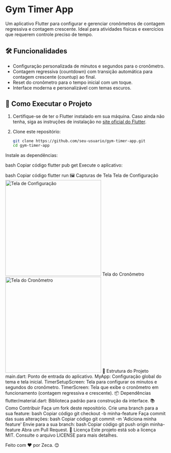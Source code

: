 # Gym Timer App

Um aplicativo Flutter para configurar e gerenciar cronômetros de contagem regressiva e contagem crescente. Ideal para atividades físicas e exercícios que requerem controle preciso de tempo.

## 🛠️ Funcionalidades

- Configuração personalizada de minutos e segundos para o cronômetro.
- Contagem regressiva (countdown) com transição automática para contagem crescente (countup) ao final.
- Reset do cronômetro para o tempo inicial com um toque.
- Interface moderna e personalizável com temas escuros.

## 🚀 Como Executar o Projeto

1. Certifique-se de ter o Flutter instalado em sua máquina. Caso ainda não tenha, siga as instruções de instalação no [site oficial do Flutter](https://flutter.dev/docs/get-started/install).

2. Clone este repositório:
   ```bash
   git clone https://github.com/seu-usuario/gym-timer-app.git
   cd gym-timer-app

Instale as dependências:

bash
Copiar código
flutter pub get
Execute o aplicativo:

bash
Copiar código
flutter run
🖼️ Capturas de Tela
Tela de Configuração
<img src="https://photos.google.com/photo/AF1QipN1TKhlYXHAbiLZO31Q6vYTANIPdG5Qmo6ZHZ8z" alt="Tela de Configuração" width="300">
Tela do Cronômetro
<img src="https://photos.google.com/photo/AF1QipPY2voYXBVdyG20nsO4EGgKeLUKbN3h7svq8Mo7" alt="Tela do Cronômetro" width="300">
📂 Estrutura do Projeto
main.dart: Ponto de entrada do aplicativo.
MyApp: Configuração global do tema e tela inicial.
TimerSetupScreen: Tela para configurar os minutos e segundos do cronômetro.
TimerScreen: Tela que exibe o cronômetro em funcionamento (contagem regressiva e crescente).
📦 Dependências
flutter/material.dart: Biblioteca padrão para construção da interface.
📚 Como Contribuir
Faça um fork deste repositório.
Crie uma branch para a sua feature:
bash
Copiar código
git checkout -b minha-feature
Faça commit das suas alterações:
bash
Copiar código
git commit -m 'Adiciona minha feature'
Envie para a sua branch:
bash
Copiar código
git push origin minha-feature
Abra um Pull Request.
📝 Licença
Este projeto está sob a licença MIT. Consulte o arquivo LICENSE para mais detalhes.

Feito com ❤️ por Zeca. 😊


